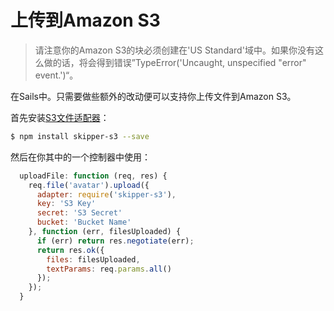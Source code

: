 # 上传到Amazon S3
> 请注意你的Amazon S3的块必须创建在'US Standard'域中。如果你没有这么做的话，将会得到错误”TypeError('Uncaught, unspecified "error" event.')“。

在Sails中。只需要做些额外的改动便可以支持你上传文件到Amazon S3。

首先安装[S3文件适配器](https://github.com/balderdashy/skipper-s3)：

```sh
$ npm install skipper-s3 --save
```

然后在你其中的一个控制器中使用：

```javascript
  uploadFile: function (req, res) {
    req.file('avatar').upload({
      adapter: require('skipper-s3'),
      key: 'S3 Key'
      secret: 'S3 Secret'
      bucket: 'Bucket Name'
    }, function (err, filesUploaded) {
      if (err) return res.negotiate(err);
      return res.ok({
        files: filesUploaded,
        textParams: req.params.all()
      });
    });
  }
```

<docmeta name="displayName" value="Uploading to S3">
